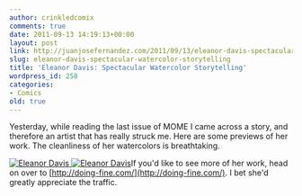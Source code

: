 ```yaml
---
author: crinkledcomix
comments: true
date: 2011-09-13 14:19:13+00:00
layout: post
link: http://juanjosefernandez.com/2011/09/13/eleanor-davis-spectacular-watercolor-storytelling/
slug: eleanor-davis-spectacular-watercolor-storytelling
title: 'Eleanor Davis: Spectacular Watercolor Storytelling'
wordpress_id: 258
categories:
- Comics
old: true
---
```


Yesterday, while reading the last issue of MOME I came across a story, and therefore an artist that has really struck me. Here are some previews of her work. The cleanliness of her watercolors is breathtaking.

[![Eleanor Davis](http://fernandezjuanjose.files.wordpress.com/2011/09/nita32.jpg)](http://fernandezjuanjose.files.wordpress.com/2011/09/nita32.jpg)[
](http://fernandezjuanjose.files.wordpress.com/2011/09/nita32.jpg)[![Eleanor Davis](http://fernandezjuanjose.files.wordpress.com/2011/09/diplopia3.jpg)](http://fernandezjuanjose.files.wordpress.com/2011/09/diplopia3.jpg)If you'd like to see more of her work, head on over to [http://doing-fine.com/](http://doing-fine.com/). I bet she'd greatly appreciate the traffic.
